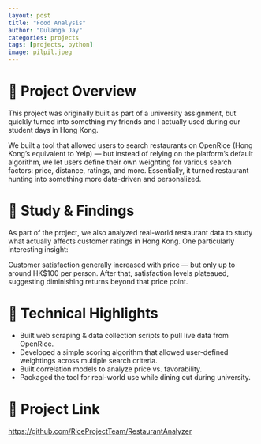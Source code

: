 ```yaml
---
layout: post
title: "Food Analysis"
author: "Dulanga Jay"
categories: projects
tags: [projects, python]
image: pilpil.jpeg
---
```


# 📝 Project Overview

This project was originally built as part of a university assignment, but quickly turned into something my friends and I actually used during our student days in Hong Kong.

We built a tool that allowed users to search restaurants on OpenRice (Hong Kong’s equivalent to Yelp) — but instead of relying on the platform’s default algorithm, we let users define their own weighting for various search factors: price, distance, ratings, and more. Essentially, it turned restaurant hunting into something more data-driven and personalized.

# 🔬 Study & Findings

As part of the project, we also analyzed real-world restaurant data to study what actually affects customer ratings in Hong Kong.
One particularly interesting insight:

Customer satisfaction generally increased with price — but only up to around HK$100 per person. After that, satisfaction levels plateaued, suggesting diminishing returns beyond that price point.

# 🔧 Technical Highlights
- Built web scraping & data collection scripts to pull live data from OpenRice.
- Developed a simple scoring algorithm that allowed user-defined weightings across multiple search criteria.
- Built correlation models to analyze price vs. favorability.
- Packaged the tool for real-world use while dining out during university.

# 🔗 Project Link
https://github.com/RiceProjectTeam/RestaurantAnalyzer